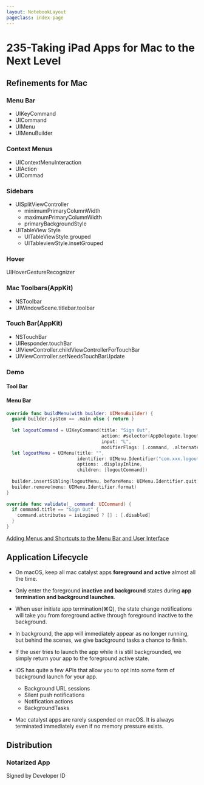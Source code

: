 ```yaml
---
layout: NotebookLayout
pageClass: index-page
---
```

# 235-Taking iPad Apps for Mac to the Next Level

## Refinements for Mac

### Menu Bar

-   UIKeyCommand
-   UICommand
-   UIMenu
-   UIMenuBuilder

### Context Menus

-   UIContextMenuInteraction
-   UIAction
-   UICommad

### Sidebars

-   UISplitViewController
    -   minimumPrimaryColumnWidth
    -   maximumPrimaryColumnWidth
    -   primaryBackgroundStyle
-   UITableView Style
    -   UITableViewStyle.grouped
    -   UITableviewStyle.insetGrouped

### Hover

UIHoverGestureRecognizer

### Mac Toolbars(AppKit)

-   NSToolbar
-   UIWindowScene.titlebar.toolbar

### Touch Bar(AppKit)

-   NSTouchBar
-   UIResponder.touchBar
-   UIViewController.childViewControllerForTouchBar
-   UIViewController.setNeedsTouchBarUpdate

### Demo

#### Tool Bar



#### Menu Bar 

```swift
override func buildMenu(with builder: UIMenuBuilder) {
  guard builder.system == .main else { return }
        
  let logoutCommand = UIKeyCommand(title: "Sign Out",
                                   action: #selector(AppDelegate.logout),
                                   input: "L",
                                   modifierFlags: [.command, .alternate])
  let logoutMenu = UIMenu(title: "",
                          identifier: UIMenu.Identifier("com.xxx.logout"),
                          options: .displayInline,
                          children: [logoutCommand])
        
  builder.insertSibling(logoutMenu, beforeMenu: UIMenu.Identifier.quit)
  builder.remove(menu: UIMenu.Identifier.format)   
}
    
override func validate(_ command: UICommand) {
  if command.title == "Sign Out" {
    command.attributes = isLogined ? [] : [.disabled]
  }
}
```

[Adding Menus and Shortcuts to the Menu Bar and User Interface](https://developer.apple.com/documentation/uikit/uicommand/adding_menus_and_shortcuts_to_the_menu_bar_and_user_interface)

## Application Lifecycle

-   On macOS, keep all mac catalyst apps **foreground and active** almost all the time.
-   Only enter the foreground **inactive and background** states during **app termination and background launches**.
-   When user initiate app termination(⌘Q), the state change notifications will take you from foreground active through foreground inactive to the background.
-   In background, the app will immediately appear as no longer running, but behind the scenes, we give background tasks a chance to finish.
-   If the user tries to launch the app while it is still backgrounded, we simply return your app to the foreground active state.
-   iOS has quite a few APIs that allow you to opt into some form of background launch for your app.

    -   Background URL sessions
    -   Silent push notifications
    -   Notification actions
    -   BackgroundTasks
-   Mac catalyst  apps are rarely suspended on macOS. It is always terminated immediately even if no memory pressure exists.


## Distribution

### Notarized App

Signed by Developer ID

